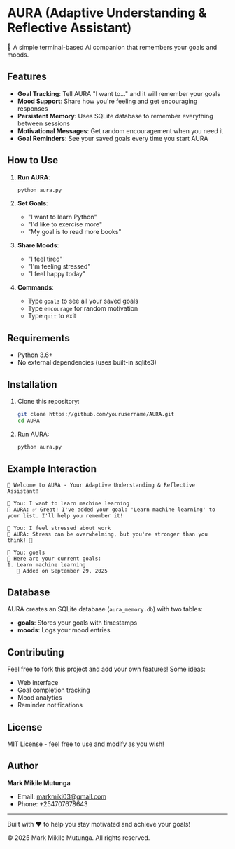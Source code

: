 # AURA (Adaptive Understanding & Reflective Assistant)

🤖 A simple terminal-based AI companion that remembers your goals and moods.

## Features

- **Goal Tracking**: Tell AURA "I want to..." and it will remember your goals
- **Mood Support**: Share how you're feeling and get encouraging responses
- **Persistent Memory**: Uses SQLite database to remember everything between sessions
- **Motivational Messages**: Get random encouragement when you need it
- **Goal Reminders**: See your saved goals every time you start AURA

## How to Use

1. **Run AURA**:
   ```bash
   python aura.py
   ```

2. **Set Goals**: 
   - "I want to learn Python"
   - "I'd like to exercise more"
   - "My goal is to read more books"

3. **Share Moods**:
   - "I feel tired"
   - "I'm feeling stressed"
   - "I feel happy today"

4. **Commands**:
   - Type `goals` to see all your saved goals
   - Type `encourage` for random motivation
   - Type `quit` to exit

## Requirements

- Python 3.6+
- No external dependencies (uses built-in sqlite3)

## Installation

1. Clone this repository:
   ```bash
   git clone https://github.com/yourusername/AURA.git
   cd AURA
   ```

2. Run AURA:
   ```bash
   python aura.py
   ```

## Example Interaction

```
🤖 Welcome to AURA - Your Adaptive Understanding & Reflective Assistant!

💭 You: I want to learn machine learning
🤖 AURA: ✅ Great! I've added your goal: 'Learn machine learning' to your list. I'll help you remember it!

💭 You: I feel stressed about work
🤖 AURA: Stress can be overwhelming, but you're stronger than you think! 💪

💭 You: goals
🎯 Here are your current goals:
1. Learn machine learning
   📅 Added on September 29, 2025
```

## Database

AURA creates an SQLite database (`aura_memory.db`) with two tables:
- **goals**: Stores your goals with timestamps
- **moods**: Logs your mood entries

## Contributing

Feel free to fork this project and add your own features! Some ideas:
- Web interface
- Goal completion tracking
- Mood analytics
- Reminder notifications

## License

MIT License - feel free to use and modify as you wish!

## Author

**Mark Mikile Mutunga**
- Email: markmiki03@gmail.com
- Phone: +254707678643

---

Built with ❤️ to help you stay motivated and achieve your goals!

© 2025 Mark Mikile Mutunga. All rights reserved.
